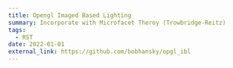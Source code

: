 ```yaml
---
title: Opengl Imaged Based Lighting
summary: Incorporate with Microfacet Theroy (Trowbridge-Reitz)
tags:
  - RST
date: 2022-01-01
external_link: https://github.com/bobhansky/opgl_ibl
---
```

